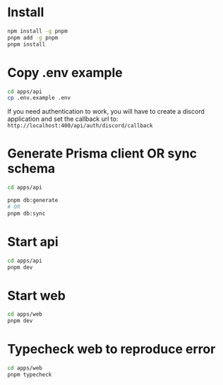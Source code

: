 # Install

```bash
npm install -g pnpm
pnpm add -g pnpm
pnpm install
```

# Copy .env example
```bash
cd apps/api
cp .env.example .env
```

If you need authentication to work, you will have to create a discord application and set the callback url to: `http://localhost:400/api/auth/discord/callback`

# Generate Prisma client OR sync schema

```bash
cd apps/api

pnpm db:generate
# OR
pnpm db:sync
```

# Start api

```bash
cd apps/api
pnpm dev
```

# Start web

```bash
cd apps/web
pnpm dev
```

# Typecheck web to reproduce error
```bash
cd apps/web
pnpm typecheck
```
